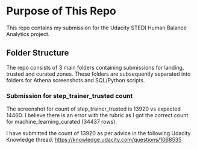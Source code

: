 # Purpose of This Repo

This repo contains my submission for the Udacity STEDI Human Balance Analytics project. 

## Folder Structure

The repo consists of 3 main folders containing submissions for landing, trusted and curated zones. These folders are subsequently separated into folders for Athena screenshots and SQL/Python scripts.

### Submission for step_trainer_trusted count

The screenshot for count of step_trainer_trusted is 13920 vs expected 14460. I believe there is an error with the rubric as I got the correct count for machine_learning_curated (34437 rows). 

I have submitted the count of 13920 as per advice in the following Udacity Knowledge thread: https://knowledge.udacity.com/questions/1068535

